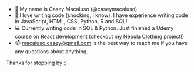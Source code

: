 - 👋 My name is Casey Macaluso (@caseymacaluso)
- 👀 I love writing code (shocking, I know). I have experience writing code in JavaScript, HTML, CSS, Python, R and SQL!
- 💻 Currently writing code in SQL & Python. Just finished a Udemy course on React development (checkout my [Nebula Clothing](https://github.com/caseymacaluso/nebula-clothing "Nebula Clothing - Github") project!)
- 📫 macaluso.casey@gmail.com is the best way to reach me if you have any questions about anything.

Thanks for stopping by :)

<!---
caseymacaluso/caseymacaluso is a ✨ special ✨ repository because its `README.md` (this file) appears on your GitHub profile.
You can click the Preview link to take a look at your changes.
--->
